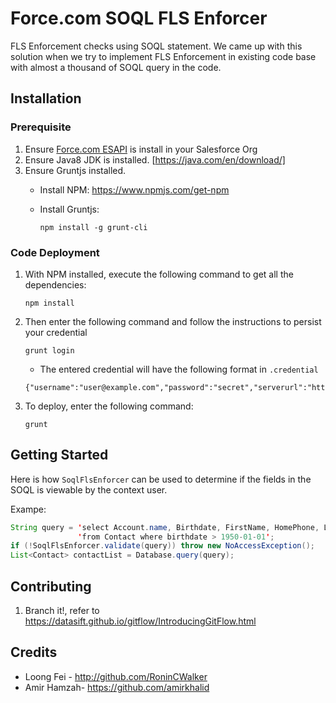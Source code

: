 # Force.com SOQL FLS Enforcer

FLS Enforcement checks using SOQL statement. We came up with this solution when 
we try to implement FLS Enforcement in existing code base with almost a 
thousand of SOQL query in the code.

## Installation
### Prerequisite
1. Ensure [Force.com ESAPI](https://github.com/forcedotcom/force-dot-com-esapi.git) 
   is install in your Salesforce Org
2. Ensure Java8 JDK is installed. [https://java.com/en/download/]
3. Ensure Gruntjs installed.
   * Install NPM: https://www.npmjs.com/get-npm
   * Install Gruntjs:
    
     ```
     npm install -g grunt-cli
     ```

### Code Deployment

1. With NPM installed, execute the following command to get all the 
   dependencies:
   
    ```
    npm install
    ```

2. Then enter the following command and follow the instructions to persist your
   credential 
   
    ```
    grunt login
    ```

   * The entered credential will have the following format in ```.credential```
   
   ```
   {"username":"user@example.com","password":"secret","serverurl":"https://test.salesforce.com"}
   ```
   
3. To deploy, enter the following command:

    ```
    grunt 
    ```

## Getting Started

Here is how ```SoqlFlsEnforcer``` can be used to determine if the fields in the
SOQL is viewable by the context user.

Exampe:

```java
String query = 'select Account.name, Birthdate, FirstName, HomePhone, LastName' + 
               'from Contact where birthdate > 1950-01-01';
if (!SoqlFlsEnforcer.validate(query)) throw new NoAccessException();
List<Contact> contactList = Database.query(query);

```

## Contributing
1. Branch it!, refer to https://datasift.github.io/gitflow/IntroducingGitFlow.html

## Credits
* Loong Fei - http://github.com/RoninCWalker
* Amir Hamzah- https://github.com/amirkhalid
